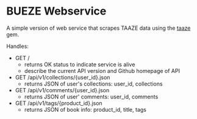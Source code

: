# BUEZE Webservice
A simple version of web service that scrapes TAAZE data using the
[taaze](https://github.com/BUEZE/taaze) gem.

Handles:
- GET /
  - returns OK status to indicate service is alive
  - describe the current API version and Github homepage of API
- GET /api/v1/collections/{user_id}.json
  - returns JSON of user's collections: user_id, collections
- GET /api/v1/comments/{user_id}.json
    - returns JSON of user' comments: user_id, comments
- GET /api/v1/tags/{product_id}.json
    - returns JSON of book info: product_id, title, tags
